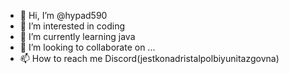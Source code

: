 - 👋 Hi, I’m @hypad590
- 👀 I’m interested in coding
- 🌱 I’m currently learning java
- 💞️ I’m looking to collaborate on ...
- 📫 How to reach me Discord(jestkonadristalpolbiyunitazgovna)

<!---
hypad590/hypad590 is a ✨ special ✨ repository because its `README.md` (this file) appears on your GitHub profile.
You can click the Preview link to take a look at your changes.
--->
